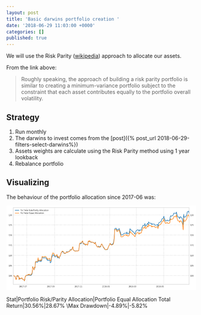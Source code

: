```yaml
---
layout: post
title: 'Basic darwins portfolio creation '
date: '2018-06-29 11:03:00 +0000'
categories: []
published: true
---
```

We will use the Risk Parity ([wikipedia](https://en.wikipedia.org/wiki/Risk_parity)) approach to allocate our assets.

From the link above:

> Roughly speaking, the approach of building a risk parity portfolio is similar to creating a minimum-variance portfolio subject to the constraint that each asset contributes equally to the portfolio overall volatility.

## Strategy

1. Run monthly
2. The darwins to invest comes from the [post]({% post_url 2018-06-29-filters-select-darwins%})
3. Assets weights are calculate using the Risk Parity method using 1 year lookback
4. Rebalance portfolio

## Visualizing

The behaviour of the portfolio allocation since 2017-06 was:

![](assets/images/20180630115200.png)

Stat|Portfolio Risk/Parity Allocation|Portfolio Equal Allocation
Total Return|30.56%|28.67%
\Max Drawdown|-4.89%|-5.82%
